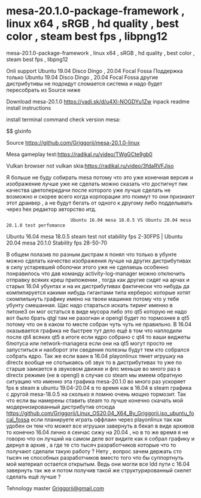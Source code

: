 # mesa-20.1.0-package-framework , linux x64 , sRGB , hd quality , best color , steam best fps , libpng12
mesa-20.1.0-package-framework , linux x64 , sRGB , hd quality , best color , steam best fps , libpng12

Onli support Ubuntu 19.04 Disco Dingo , 20.04 Focal Fossa  Поддержка только Ubuntu 19.04 Disco Dingo , 20.04 Focal Fossa  другие дистрибутивы не подоидут сломается система и надо будет пересобрать из Source ниже

Download mesa-20.1.0 https://yadi.sk/d/u4Xl-NOGDYu1Zw inpack readme install instructions

install terminal command check version mesa:

$$ glxinfo

Source https://github.com/Griggorii/mesa-20.1.0-linux

Mesa gameplay test:https://radikal.ru/video/TWgGCte9gb0

Vulkan browser not vulkan skia:https://radikal.ru/video/3fdaRVFJjso

Я больше не буду собирать mesa потому что это уже конечная версия и изображение лучше уже не сделать можно сказать что 
достигнут пик качества цветопередачи после которого уже лучше сделать не возможно и скорее всего когда корпорации это поимут то они признают этот драивер , а не будут бегать от одного к другому либо подделывать через hex редактор авторство итд.

                            Ubuntu 16.04 mesa 18.0.5 VS Ubuntu 20.04 mesa 20.1.0 test perfomance

Ubuntu 16.04 mesa 18.0.5 steam test not stability fps 2-30FPS | Ubuntu 20.04 mesa 20.1.0 Stability fps 28-50-70

В общем полазив по разным дистрам я понял что только в убунте можно сделать качество изображения лучше на других дистрибутивах в силу устаревшей оболочки этого уже не сделаешь особенно понравилось что дав команду activity-log-manager 
можно отключить отправку всяких креш приложении , тогда как другие сидят на арчах и старых 16.04 убунтах и на их дистрибутивах фактически что нибудь да компилируется какими нибудь гигантами типа керберос которые хотят скомпильнуть графику имено на твоеи машинке потому что у тебя убунту смешанная. 
Щас надо стараться искать тиринг именно в питоне3 он мог остаться в виде мусора либо это qt5 которую не надо вот было брать qtgl там не разогнан и opengl будет по тормознее в qt5 потому что он в каком то месте собран чуть чуть не правильно. 
В 16.04 оказывается графика не быстрее тут дело ещё в  том что наплодили после qt4 всяких qt5 в итоге если ядро 
собрано с qt4 то ваши виджеты блютуса или network-managera если они на qt5 могут просто не запуститься и наоборот эти сведения полезны будут тем кто собрался собрать ядро. 
Так же если ваин в 16.04 playonlinux тянет игрушку на directx вообще не спотыкаясь об звук то в дистрибутивах то уже по старше заикается в звуковом движке и фпс меньше во много раз в directx режиме (не в opengl) в случае со steam мы имеем обратную ситуацию что именно эта графика mesa-20.1.0 во много раз ускоряет fps в steam в ubuntu 19.04-20.04 в то время как в 16.04 в steam графика с другой mesa-18.0.5 на сколько я помню очень мощно тормозит. Так что если вы намерены ставить steam то лучше конечно скачать мой модернизированный дистрибутив отсюда https://github.com/Griggorii/Linux_OS20.04_X64_By_Griggorii.iso_ubuntu_focal_fossa если планируете играть оффлаин через playonlinux так как удобен он тем что может все игрушки завернуть в бекап в виде архивов то конечно 16.04 лично я сеичас сижу на 20.04 , но в то же время я не говорю что он лучший на самом деле вот видите как я собрал графику и дернул в архив , а где те сто тысяч разработчиков которые что то получают сделали такую работу ? Нету , вопрос зачем держать сто тысяч не способных разработчиков вместо того что бы суппортнуть мой материал остается открытым. Ведь они могли все ldd пути с 16.04 завернуть так же и потом получив такой же структурированный скелет сделать ещё лучше ?

Tehnology master
Griggorii@gmail.com
